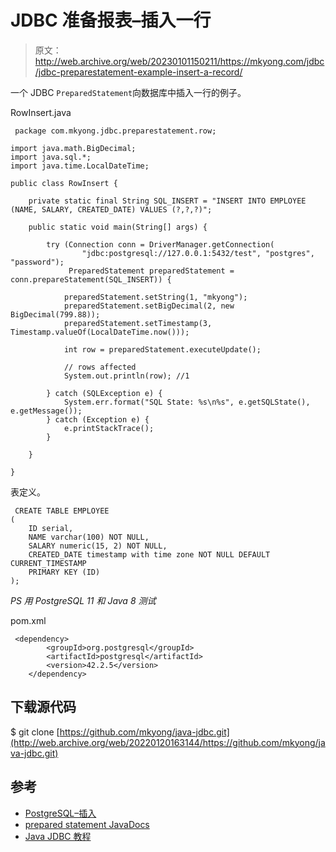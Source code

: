 # JDBC 准备报表–插入一行

> 原文：<http://web.archive.org/web/20230101150211/https://mkyong.com/jdbc/jdbc-preparestatement-example-insert-a-record/>

一个 JDBC `PreparedStatement`向数据库中插入一行的例子。

RowInsert.java

```
 package com.mkyong.jdbc.preparestatement.row;

import java.math.BigDecimal;
import java.sql.*;
import java.time.LocalDateTime;

public class RowInsert {

    private static final String SQL_INSERT = "INSERT INTO EMPLOYEE (NAME, SALARY, CREATED_DATE) VALUES (?,?,?)";

    public static void main(String[] args) {

        try (Connection conn = DriverManager.getConnection(
                "jdbc:postgresql://127.0.0.1:5432/test", "postgres", "password");
             PreparedStatement preparedStatement = conn.prepareStatement(SQL_INSERT)) {

            preparedStatement.setString(1, "mkyong");
            preparedStatement.setBigDecimal(2, new BigDecimal(799.88));
            preparedStatement.setTimestamp(3, Timestamp.valueOf(LocalDateTime.now()));

            int row = preparedStatement.executeUpdate();

            // rows affected
            System.out.println(row); //1

        } catch (SQLException e) {
            System.err.format("SQL State: %s\n%s", e.getSQLState(), e.getMessage());
        } catch (Exception e) {
            e.printStackTrace();
        }

    }

} 
```

表定义。

```
 CREATE TABLE EMPLOYEE
(
    ID serial,
    NAME varchar(100) NOT NULL,
    SALARY numeric(15, 2) NOT NULL,
    CREATED_DATE timestamp with time zone NOT NULL DEFAULT CURRENT_TIMESTAMP
    PRIMARY KEY (ID)
); 
```

*PS 用 PostgreSQL 11 和 Java 8 测试*

pom.xml

```
 <dependency>
		<groupId>org.postgresql</groupId>
		<artifactId>postgresql</artifactId>
		<version>42.2.5</version>
	</dependency> 
```

## 下载源代码

$ git clone [https://github.com/mkyong/java-jdbc.git](http://web.archive.org/web/20220120163144/https://github.com/mkyong/java-jdbc.git)

## 参考

*   [PostgreSQL–插入](http://web.archive.org/web/20220120163144/https://www.postgresql.org/docs/11/sql-insert.html)
*   [prepared statement JavaDocs](http://web.archive.org/web/20220120163144/https://docs.oracle.com/javase/8/docs/api/java/sql/PreparedStatement.html)
*   [Java JDBC 教程](/web/20220120163144/https://mkyong.com/tutorials/jdbc-tutorials/)

<input type="hidden" id="mkyong-current-postId" value="8261">